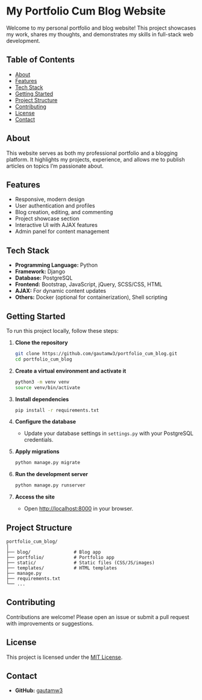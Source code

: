# My Portfolio Cum Blog Website

Welcome to my personal portfolio and blog website! This project showcases my work, shares my thoughts, and demonstrates my skills in full-stack web development.

## Table of Contents

- [About](#about)
- [Features](#features)
- [Tech Stack](#tech-stack)
- [Getting Started](#getting-started)
- [Project Structure](#project-structure)
- [Contributing](#contributing)
- [License](#license)
- [Contact](#contact)

## About

This website serves as both my professional portfolio and a blogging platform. It highlights my projects, experience, and allows me to publish articles on topics I’m passionate about.

## Features

- Responsive, modern design
- User authentication and profiles
- Blog creation, editing, and commenting
- Project showcase section
- Interactive UI with AJAX features
- Admin panel for content management

## Tech Stack

- **Programming Language:** Python
- **Framework:** Django
- **Database:** PostgreSQL
- **Frontend:** Bootstrap, JavaScript, jQuery, SCSS/CSS, HTML
- **AJAX:** For dynamic content updates
- **Others:** Docker (optional for containerization), Shell scripting

## Getting Started

To run this project locally, follow these steps:

1. **Clone the repository**
   ```bash
   git clone https://github.com/gautamw3/portfolio_cum_blog.git
   cd portfolio_cum_blog
   ```

2. **Create a virtual environment and activate it**
   ```bash
   python3 -m venv venv
   source venv/bin/activate
   ```

3. **Install dependencies**
   ```bash
   pip install -r requirements.txt
   ```

4. **Configure the database**

   - Update your database settings in `settings.py` with your PostgreSQL credentials.

5. **Apply migrations**
   ```bash
   python manage.py migrate
   ```

6. **Run the development server**
   ```bash
   python manage.py runserver
   ```

7. **Access the site**
   - Open [http://localhost:8000](http://localhost:8000) in your browser.

## Project Structure

```
portfolio_cum_blog/
│
├── blog/                # Blog app
├── portfolio/           # Portfolio app
├── static/              # Static files (CSS/JS/images)
├── templates/           # HTML templates
├── manage.py
├── requirements.txt
└── ...
```

## Contributing

Contributions are welcome! Please open an issue or submit a pull request with improvements or suggestions.

## License

This project is licensed under the [MIT License](LICENSE).

## Contact

- **GitHub:** [gautamw3](https://github.com/gautamw3)
